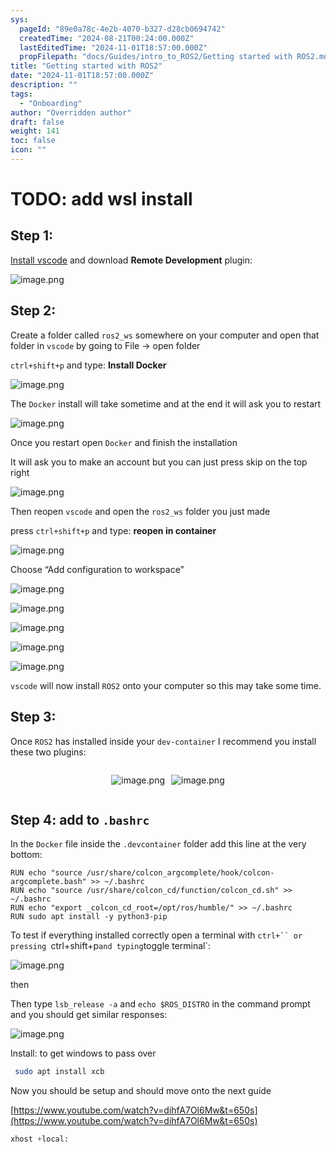 ```yaml
---
sys:
  pageId: "89e0a78c-4e2b-4070-b327-d28cb0694742"
  createdTime: "2024-08-21T00:24:00.000Z"
  lastEditedTime: "2024-11-01T18:57:00.000Z"
  propFilepath: "docs/Guides/intro_to_ROS2/Getting started with ROS2.md"
title: "Getting started with ROS2"
date: "2024-11-01T18:57:00.000Z"
description: ""
tags:
  - "Onboarding"
author: "Overridden author"
draft: false
weight: 141
toc: false
icon: ""
---
```


# TODO: add wsl install

## Step 1:

[Install vscode](https://code.visualstudio.com/download) and download **Remote Development** plugin:

![image.png](https://prod-files-secure.s3.us-west-2.amazonaws.com/d518164a-d88e-44d1-a4ee-3adb3bd8bce0/efb52993-1881-4a40-b95e-6f020334f022/image.png?X-Amz-Algorithm=AWS4-HMAC-SHA256&X-Amz-Content-Sha256=UNSIGNED-PAYLOAD&X-Amz-Credential=ASIAZI2LB4667GRWULLZ%2F20250315%2Fus-west-2%2Fs3%2Faws4_request&X-Amz-Date=20250315T070718Z&X-Amz-Expires=3600&X-Amz-Security-Token=IQoJb3JpZ2luX2VjELf%2F%2F%2F%2F%2F%2F%2F%2F%2F%2FwEaCXVzLXdlc3QtMiJHMEUCIByY5xL9bFA7hJPEGqZYxaPg%2FZQz0fPaJnGI%2FZcjFrMKAiEA8Derv1zdSGzanjzhaZK8RY7jNYwmeBzs2SHvNNUcmw0q%2FwMIEBAAGgw2Mzc0MjMxODM4MDUiDMdpHuFWyzovwwzTpyrcA3%2F%2FxIdLqCuw2ezOjRWeA4HDOqAMlcWaJy3dUTYQ9BbkC5PaNinggA7T6k%2B%2BQ%2BtMqA7U9cNE6JLtDIix%2FgzQURySDgTYe1Iw%2FUZUgHCV6lBDhzEvi3yj2EwEMAVj7ch3cWyPyojnmZJ%2FnKhwvzyBGwEPuZ4YTtBRJQdcvajejlvWiPVdHMeD9MBFA5WbqN0DBXGjAm4p%2FLXOnzu5yAsgPhqLY8z%2FaSeklGARjF3v832fNIbFELdV8MB%2Fn8fu8Qorahqv2%2BFhMXPfG78LJRLWMxWG1HikAJPjoGJ7iZkMXkZ2TLbYGbd199CYWKOn1GVUvsG%2FRmjPGf6ffWd5XdS203tgaEzoiBZaXRqpHohT2HAzpRxM6ssOV11SdwT%2B7fH5imSiM36xWYlDeQ%2BPnf%2BKC0t6QqnMbOUrycMf6DsvFC1ifxsl%2B72trgqywa6W1Y0SgFmTUR0JPVZXmceLPqB3%2BYqAenBQSLpFDQQVoIt0CpR0mf%2BRyIoKZUVvZUAtKaZGpTzbVMnn8Dcf%2BQxqve9InRxSOl5NlSJCA%2BdsaUsM%2F%2FmEB9lf9lgOWbgPS3syU%2Fnm%2BRAc31um11XEcWIi8lvDwYDrKrooh50Y3r3FjYAUGY6pE0vSA5onKDqN2MdEMJ3E1L4GOqUBDJLQkAklTszOuVVtq280Tv%2B%2Fw0wDRo%2Fed%2B9Pa92m69VlkuKEd2w7zA95dyKF00rlBFq8l8eOEFVcWjg7YcrnQMtPJySGwNpjig8QGjZ3X%2Fs3LynRrX833jzLWZEozIOJKvulj1a5pzQzdigOwXUha9xBYsZhGPB%2FCfQ489lceiMzU8CSXKJb8o9QxfSLPnJ%2BDrsHFLwZ5zPWPQeJ3z38Y3tFAQh6&X-Amz-Signature=0299ab129090a0e83e5f6825a684b63f8d70365a534af6d35eaa9884e361a077&X-Amz-SignedHeaders=host&x-id=GetObject)

## Step 2:

Create a folder called `ros2_ws` somewhere on your computer and open that folder in `vscode` by going to File → open folder 

`ctrl+shift+p` and type: **Install Docker**

![image.png](https://prod-files-secure.s3.us-west-2.amazonaws.com/d518164a-d88e-44d1-a4ee-3adb3bd8bce0/2269dc0e-1cd5-47ff-bceb-c04ad9b2eab0/image.png?X-Amz-Algorithm=AWS4-HMAC-SHA256&X-Amz-Content-Sha256=UNSIGNED-PAYLOAD&X-Amz-Credential=ASIAZI2LB4667GRWULLZ%2F20250315%2Fus-west-2%2Fs3%2Faws4_request&X-Amz-Date=20250315T070718Z&X-Amz-Expires=3600&X-Amz-Security-Token=IQoJb3JpZ2luX2VjELf%2F%2F%2F%2F%2F%2F%2F%2F%2F%2FwEaCXVzLXdlc3QtMiJHMEUCIByY5xL9bFA7hJPEGqZYxaPg%2FZQz0fPaJnGI%2FZcjFrMKAiEA8Derv1zdSGzanjzhaZK8RY7jNYwmeBzs2SHvNNUcmw0q%2FwMIEBAAGgw2Mzc0MjMxODM4MDUiDMdpHuFWyzovwwzTpyrcA3%2F%2FxIdLqCuw2ezOjRWeA4HDOqAMlcWaJy3dUTYQ9BbkC5PaNinggA7T6k%2B%2BQ%2BtMqA7U9cNE6JLtDIix%2FgzQURySDgTYe1Iw%2FUZUgHCV6lBDhzEvi3yj2EwEMAVj7ch3cWyPyojnmZJ%2FnKhwvzyBGwEPuZ4YTtBRJQdcvajejlvWiPVdHMeD9MBFA5WbqN0DBXGjAm4p%2FLXOnzu5yAsgPhqLY8z%2FaSeklGARjF3v832fNIbFELdV8MB%2Fn8fu8Qorahqv2%2BFhMXPfG78LJRLWMxWG1HikAJPjoGJ7iZkMXkZ2TLbYGbd199CYWKOn1GVUvsG%2FRmjPGf6ffWd5XdS203tgaEzoiBZaXRqpHohT2HAzpRxM6ssOV11SdwT%2B7fH5imSiM36xWYlDeQ%2BPnf%2BKC0t6QqnMbOUrycMf6DsvFC1ifxsl%2B72trgqywa6W1Y0SgFmTUR0JPVZXmceLPqB3%2BYqAenBQSLpFDQQVoIt0CpR0mf%2BRyIoKZUVvZUAtKaZGpTzbVMnn8Dcf%2BQxqve9InRxSOl5NlSJCA%2BdsaUsM%2F%2FmEB9lf9lgOWbgPS3syU%2Fnm%2BRAc31um11XEcWIi8lvDwYDrKrooh50Y3r3FjYAUGY6pE0vSA5onKDqN2MdEMJ3E1L4GOqUBDJLQkAklTszOuVVtq280Tv%2B%2Fw0wDRo%2Fed%2B9Pa92m69VlkuKEd2w7zA95dyKF00rlBFq8l8eOEFVcWjg7YcrnQMtPJySGwNpjig8QGjZ3X%2Fs3LynRrX833jzLWZEozIOJKvulj1a5pzQzdigOwXUha9xBYsZhGPB%2FCfQ489lceiMzU8CSXKJb8o9QxfSLPnJ%2BDrsHFLwZ5zPWPQeJ3z38Y3tFAQh6&X-Amz-Signature=ac65b140bfcd990fdb1ef7e26b67de9033b0dc92d68c76c94d1e9fcf410f805b&X-Amz-SignedHeaders=host&x-id=GetObject)

The `Docker` install will take sometime and at the end it will ask you to restart

![image.png](https://prod-files-secure.s3.us-west-2.amazonaws.com/d518164a-d88e-44d1-a4ee-3adb3bd8bce0/ed233f78-be33-4b1f-b89c-9c346c0e961e/image.png?X-Amz-Algorithm=AWS4-HMAC-SHA256&X-Amz-Content-Sha256=UNSIGNED-PAYLOAD&X-Amz-Credential=ASIAZI2LB4667GRWULLZ%2F20250315%2Fus-west-2%2Fs3%2Faws4_request&X-Amz-Date=20250315T070718Z&X-Amz-Expires=3600&X-Amz-Security-Token=IQoJb3JpZ2luX2VjELf%2F%2F%2F%2F%2F%2F%2F%2F%2F%2FwEaCXVzLXdlc3QtMiJHMEUCIByY5xL9bFA7hJPEGqZYxaPg%2FZQz0fPaJnGI%2FZcjFrMKAiEA8Derv1zdSGzanjzhaZK8RY7jNYwmeBzs2SHvNNUcmw0q%2FwMIEBAAGgw2Mzc0MjMxODM4MDUiDMdpHuFWyzovwwzTpyrcA3%2F%2FxIdLqCuw2ezOjRWeA4HDOqAMlcWaJy3dUTYQ9BbkC5PaNinggA7T6k%2B%2BQ%2BtMqA7U9cNE6JLtDIix%2FgzQURySDgTYe1Iw%2FUZUgHCV6lBDhzEvi3yj2EwEMAVj7ch3cWyPyojnmZJ%2FnKhwvzyBGwEPuZ4YTtBRJQdcvajejlvWiPVdHMeD9MBFA5WbqN0DBXGjAm4p%2FLXOnzu5yAsgPhqLY8z%2FaSeklGARjF3v832fNIbFELdV8MB%2Fn8fu8Qorahqv2%2BFhMXPfG78LJRLWMxWG1HikAJPjoGJ7iZkMXkZ2TLbYGbd199CYWKOn1GVUvsG%2FRmjPGf6ffWd5XdS203tgaEzoiBZaXRqpHohT2HAzpRxM6ssOV11SdwT%2B7fH5imSiM36xWYlDeQ%2BPnf%2BKC0t6QqnMbOUrycMf6DsvFC1ifxsl%2B72trgqywa6W1Y0SgFmTUR0JPVZXmceLPqB3%2BYqAenBQSLpFDQQVoIt0CpR0mf%2BRyIoKZUVvZUAtKaZGpTzbVMnn8Dcf%2BQxqve9InRxSOl5NlSJCA%2BdsaUsM%2F%2FmEB9lf9lgOWbgPS3syU%2Fnm%2BRAc31um11XEcWIi8lvDwYDrKrooh50Y3r3FjYAUGY6pE0vSA5onKDqN2MdEMJ3E1L4GOqUBDJLQkAklTszOuVVtq280Tv%2B%2Fw0wDRo%2Fed%2B9Pa92m69VlkuKEd2w7zA95dyKF00rlBFq8l8eOEFVcWjg7YcrnQMtPJySGwNpjig8QGjZ3X%2Fs3LynRrX833jzLWZEozIOJKvulj1a5pzQzdigOwXUha9xBYsZhGPB%2FCfQ489lceiMzU8CSXKJb8o9QxfSLPnJ%2BDrsHFLwZ5zPWPQeJ3z38Y3tFAQh6&X-Amz-Signature=6d13740484b0377f943ee0d0c9a5c4db8c01f5d9219fb89314358867345959ae&X-Amz-SignedHeaders=host&x-id=GetObject)

Once you restart open `Docker` and finish the installation

It will ask you to make an account but you can just press skip on the top right

![image.png](https://prod-files-secure.s3.us-west-2.amazonaws.com/d518164a-d88e-44d1-a4ee-3adb3bd8bce0/21010ad9-1659-4fd9-9f59-9932a09b2a3d/image.png?X-Amz-Algorithm=AWS4-HMAC-SHA256&X-Amz-Content-Sha256=UNSIGNED-PAYLOAD&X-Amz-Credential=ASIAZI2LB4667GRWULLZ%2F20250315%2Fus-west-2%2Fs3%2Faws4_request&X-Amz-Date=20250315T070718Z&X-Amz-Expires=3600&X-Amz-Security-Token=IQoJb3JpZ2luX2VjELf%2F%2F%2F%2F%2F%2F%2F%2F%2F%2FwEaCXVzLXdlc3QtMiJHMEUCIByY5xL9bFA7hJPEGqZYxaPg%2FZQz0fPaJnGI%2FZcjFrMKAiEA8Derv1zdSGzanjzhaZK8RY7jNYwmeBzs2SHvNNUcmw0q%2FwMIEBAAGgw2Mzc0MjMxODM4MDUiDMdpHuFWyzovwwzTpyrcA3%2F%2FxIdLqCuw2ezOjRWeA4HDOqAMlcWaJy3dUTYQ9BbkC5PaNinggA7T6k%2B%2BQ%2BtMqA7U9cNE6JLtDIix%2FgzQURySDgTYe1Iw%2FUZUgHCV6lBDhzEvi3yj2EwEMAVj7ch3cWyPyojnmZJ%2FnKhwvzyBGwEPuZ4YTtBRJQdcvajejlvWiPVdHMeD9MBFA5WbqN0DBXGjAm4p%2FLXOnzu5yAsgPhqLY8z%2FaSeklGARjF3v832fNIbFELdV8MB%2Fn8fu8Qorahqv2%2BFhMXPfG78LJRLWMxWG1HikAJPjoGJ7iZkMXkZ2TLbYGbd199CYWKOn1GVUvsG%2FRmjPGf6ffWd5XdS203tgaEzoiBZaXRqpHohT2HAzpRxM6ssOV11SdwT%2B7fH5imSiM36xWYlDeQ%2BPnf%2BKC0t6QqnMbOUrycMf6DsvFC1ifxsl%2B72trgqywa6W1Y0SgFmTUR0JPVZXmceLPqB3%2BYqAenBQSLpFDQQVoIt0CpR0mf%2BRyIoKZUVvZUAtKaZGpTzbVMnn8Dcf%2BQxqve9InRxSOl5NlSJCA%2BdsaUsM%2F%2FmEB9lf9lgOWbgPS3syU%2Fnm%2BRAc31um11XEcWIi8lvDwYDrKrooh50Y3r3FjYAUGY6pE0vSA5onKDqN2MdEMJ3E1L4GOqUBDJLQkAklTszOuVVtq280Tv%2B%2Fw0wDRo%2Fed%2B9Pa92m69VlkuKEd2w7zA95dyKF00rlBFq8l8eOEFVcWjg7YcrnQMtPJySGwNpjig8QGjZ3X%2Fs3LynRrX833jzLWZEozIOJKvulj1a5pzQzdigOwXUha9xBYsZhGPB%2FCfQ489lceiMzU8CSXKJb8o9QxfSLPnJ%2BDrsHFLwZ5zPWPQeJ3z38Y3tFAQh6&X-Amz-Signature=2eed14dbfc353f574847ca95277870a410adcc7cb22bd5959f54a6fba8d1c76e&X-Amz-SignedHeaders=host&x-id=GetObject)

Then reopen `vscode` and open the `ros2_ws` folder you just made

press `ctrl+shift+p` and type: **reopen in container**

![image.png](https://prod-files-secure.s3.us-west-2.amazonaws.com/d518164a-d88e-44d1-a4ee-3adb3bd8bce0/4e93b8c2-41ad-488c-8095-c74205196118/image.png?X-Amz-Algorithm=AWS4-HMAC-SHA256&X-Amz-Content-Sha256=UNSIGNED-PAYLOAD&X-Amz-Credential=ASIAZI2LB4667GRWULLZ%2F20250315%2Fus-west-2%2Fs3%2Faws4_request&X-Amz-Date=20250315T070718Z&X-Amz-Expires=3600&X-Amz-Security-Token=IQoJb3JpZ2luX2VjELf%2F%2F%2F%2F%2F%2F%2F%2F%2F%2FwEaCXVzLXdlc3QtMiJHMEUCIByY5xL9bFA7hJPEGqZYxaPg%2FZQz0fPaJnGI%2FZcjFrMKAiEA8Derv1zdSGzanjzhaZK8RY7jNYwmeBzs2SHvNNUcmw0q%2FwMIEBAAGgw2Mzc0MjMxODM4MDUiDMdpHuFWyzovwwzTpyrcA3%2F%2FxIdLqCuw2ezOjRWeA4HDOqAMlcWaJy3dUTYQ9BbkC5PaNinggA7T6k%2B%2BQ%2BtMqA7U9cNE6JLtDIix%2FgzQURySDgTYe1Iw%2FUZUgHCV6lBDhzEvi3yj2EwEMAVj7ch3cWyPyojnmZJ%2FnKhwvzyBGwEPuZ4YTtBRJQdcvajejlvWiPVdHMeD9MBFA5WbqN0DBXGjAm4p%2FLXOnzu5yAsgPhqLY8z%2FaSeklGARjF3v832fNIbFELdV8MB%2Fn8fu8Qorahqv2%2BFhMXPfG78LJRLWMxWG1HikAJPjoGJ7iZkMXkZ2TLbYGbd199CYWKOn1GVUvsG%2FRmjPGf6ffWd5XdS203tgaEzoiBZaXRqpHohT2HAzpRxM6ssOV11SdwT%2B7fH5imSiM36xWYlDeQ%2BPnf%2BKC0t6QqnMbOUrycMf6DsvFC1ifxsl%2B72trgqywa6W1Y0SgFmTUR0JPVZXmceLPqB3%2BYqAenBQSLpFDQQVoIt0CpR0mf%2BRyIoKZUVvZUAtKaZGpTzbVMnn8Dcf%2BQxqve9InRxSOl5NlSJCA%2BdsaUsM%2F%2FmEB9lf9lgOWbgPS3syU%2Fnm%2BRAc31um11XEcWIi8lvDwYDrKrooh50Y3r3FjYAUGY6pE0vSA5onKDqN2MdEMJ3E1L4GOqUBDJLQkAklTszOuVVtq280Tv%2B%2Fw0wDRo%2Fed%2B9Pa92m69VlkuKEd2w7zA95dyKF00rlBFq8l8eOEFVcWjg7YcrnQMtPJySGwNpjig8QGjZ3X%2Fs3LynRrX833jzLWZEozIOJKvulj1a5pzQzdigOwXUha9xBYsZhGPB%2FCfQ489lceiMzU8CSXKJb8o9QxfSLPnJ%2BDrsHFLwZ5zPWPQeJ3z38Y3tFAQh6&X-Amz-Signature=07724410b7a3aa9407dfd0fd0a085063c4555fd5b53f1b709c05b1edcffe3a06&X-Amz-SignedHeaders=host&x-id=GetObject)

Choose “Add configuration to workspace”

![image.png](https://prod-files-secure.s3.us-west-2.amazonaws.com/d518164a-d88e-44d1-a4ee-3adb3bd8bce0/9560b282-5060-4989-ba37-97e7b2c22476/image.png?X-Amz-Algorithm=AWS4-HMAC-SHA256&X-Amz-Content-Sha256=UNSIGNED-PAYLOAD&X-Amz-Credential=ASIAZI2LB4667GRWULLZ%2F20250315%2Fus-west-2%2Fs3%2Faws4_request&X-Amz-Date=20250315T070718Z&X-Amz-Expires=3600&X-Amz-Security-Token=IQoJb3JpZ2luX2VjELf%2F%2F%2F%2F%2F%2F%2F%2F%2F%2FwEaCXVzLXdlc3QtMiJHMEUCIByY5xL9bFA7hJPEGqZYxaPg%2FZQz0fPaJnGI%2FZcjFrMKAiEA8Derv1zdSGzanjzhaZK8RY7jNYwmeBzs2SHvNNUcmw0q%2FwMIEBAAGgw2Mzc0MjMxODM4MDUiDMdpHuFWyzovwwzTpyrcA3%2F%2FxIdLqCuw2ezOjRWeA4HDOqAMlcWaJy3dUTYQ9BbkC5PaNinggA7T6k%2B%2BQ%2BtMqA7U9cNE6JLtDIix%2FgzQURySDgTYe1Iw%2FUZUgHCV6lBDhzEvi3yj2EwEMAVj7ch3cWyPyojnmZJ%2FnKhwvzyBGwEPuZ4YTtBRJQdcvajejlvWiPVdHMeD9MBFA5WbqN0DBXGjAm4p%2FLXOnzu5yAsgPhqLY8z%2FaSeklGARjF3v832fNIbFELdV8MB%2Fn8fu8Qorahqv2%2BFhMXPfG78LJRLWMxWG1HikAJPjoGJ7iZkMXkZ2TLbYGbd199CYWKOn1GVUvsG%2FRmjPGf6ffWd5XdS203tgaEzoiBZaXRqpHohT2HAzpRxM6ssOV11SdwT%2B7fH5imSiM36xWYlDeQ%2BPnf%2BKC0t6QqnMbOUrycMf6DsvFC1ifxsl%2B72trgqywa6W1Y0SgFmTUR0JPVZXmceLPqB3%2BYqAenBQSLpFDQQVoIt0CpR0mf%2BRyIoKZUVvZUAtKaZGpTzbVMnn8Dcf%2BQxqve9InRxSOl5NlSJCA%2BdsaUsM%2F%2FmEB9lf9lgOWbgPS3syU%2Fnm%2BRAc31um11XEcWIi8lvDwYDrKrooh50Y3r3FjYAUGY6pE0vSA5onKDqN2MdEMJ3E1L4GOqUBDJLQkAklTszOuVVtq280Tv%2B%2Fw0wDRo%2Fed%2B9Pa92m69VlkuKEd2w7zA95dyKF00rlBFq8l8eOEFVcWjg7YcrnQMtPJySGwNpjig8QGjZ3X%2Fs3LynRrX833jzLWZEozIOJKvulj1a5pzQzdigOwXUha9xBYsZhGPB%2FCfQ489lceiMzU8CSXKJb8o9QxfSLPnJ%2BDrsHFLwZ5zPWPQeJ3z38Y3tFAQh6&X-Amz-Signature=f690235b99ff930ec88ad7ee41acb698a91072ffc67a6fc8aa0f1cb5a6aeaccd&X-Amz-SignedHeaders=host&x-id=GetObject)

![image.png](https://prod-files-secure.s3.us-west-2.amazonaws.com/d518164a-d88e-44d1-a4ee-3adb3bd8bce0/2ee63f81-886b-48e8-a553-dc6e5eac99e4/image.png?X-Amz-Algorithm=AWS4-HMAC-SHA256&X-Amz-Content-Sha256=UNSIGNED-PAYLOAD&X-Amz-Credential=ASIAZI2LB4667GRWULLZ%2F20250315%2Fus-west-2%2Fs3%2Faws4_request&X-Amz-Date=20250315T070718Z&X-Amz-Expires=3600&X-Amz-Security-Token=IQoJb3JpZ2luX2VjELf%2F%2F%2F%2F%2F%2F%2F%2F%2F%2FwEaCXVzLXdlc3QtMiJHMEUCIByY5xL9bFA7hJPEGqZYxaPg%2FZQz0fPaJnGI%2FZcjFrMKAiEA8Derv1zdSGzanjzhaZK8RY7jNYwmeBzs2SHvNNUcmw0q%2FwMIEBAAGgw2Mzc0MjMxODM4MDUiDMdpHuFWyzovwwzTpyrcA3%2F%2FxIdLqCuw2ezOjRWeA4HDOqAMlcWaJy3dUTYQ9BbkC5PaNinggA7T6k%2B%2BQ%2BtMqA7U9cNE6JLtDIix%2FgzQURySDgTYe1Iw%2FUZUgHCV6lBDhzEvi3yj2EwEMAVj7ch3cWyPyojnmZJ%2FnKhwvzyBGwEPuZ4YTtBRJQdcvajejlvWiPVdHMeD9MBFA5WbqN0DBXGjAm4p%2FLXOnzu5yAsgPhqLY8z%2FaSeklGARjF3v832fNIbFELdV8MB%2Fn8fu8Qorahqv2%2BFhMXPfG78LJRLWMxWG1HikAJPjoGJ7iZkMXkZ2TLbYGbd199CYWKOn1GVUvsG%2FRmjPGf6ffWd5XdS203tgaEzoiBZaXRqpHohT2HAzpRxM6ssOV11SdwT%2B7fH5imSiM36xWYlDeQ%2BPnf%2BKC0t6QqnMbOUrycMf6DsvFC1ifxsl%2B72trgqywa6W1Y0SgFmTUR0JPVZXmceLPqB3%2BYqAenBQSLpFDQQVoIt0CpR0mf%2BRyIoKZUVvZUAtKaZGpTzbVMnn8Dcf%2BQxqve9InRxSOl5NlSJCA%2BdsaUsM%2F%2FmEB9lf9lgOWbgPS3syU%2Fnm%2BRAc31um11XEcWIi8lvDwYDrKrooh50Y3r3FjYAUGY6pE0vSA5onKDqN2MdEMJ3E1L4GOqUBDJLQkAklTszOuVVtq280Tv%2B%2Fw0wDRo%2Fed%2B9Pa92m69VlkuKEd2w7zA95dyKF00rlBFq8l8eOEFVcWjg7YcrnQMtPJySGwNpjig8QGjZ3X%2Fs3LynRrX833jzLWZEozIOJKvulj1a5pzQzdigOwXUha9xBYsZhGPB%2FCfQ489lceiMzU8CSXKJb8o9QxfSLPnJ%2BDrsHFLwZ5zPWPQeJ3z38Y3tFAQh6&X-Amz-Signature=f977a8926477db7b49b707310884e10f47a8d835332763167720169b78abe92e&X-Amz-SignedHeaders=host&x-id=GetObject)

![image.png](https://prod-files-secure.s3.us-west-2.amazonaws.com/d518164a-d88e-44d1-a4ee-3adb3bd8bce0/ae1580b2-b048-407e-aed9-b584224a7a04/image.png?X-Amz-Algorithm=AWS4-HMAC-SHA256&X-Amz-Content-Sha256=UNSIGNED-PAYLOAD&X-Amz-Credential=ASIAZI2LB4667GRWULLZ%2F20250315%2Fus-west-2%2Fs3%2Faws4_request&X-Amz-Date=20250315T070718Z&X-Amz-Expires=3600&X-Amz-Security-Token=IQoJb3JpZ2luX2VjELf%2F%2F%2F%2F%2F%2F%2F%2F%2F%2FwEaCXVzLXdlc3QtMiJHMEUCIByY5xL9bFA7hJPEGqZYxaPg%2FZQz0fPaJnGI%2FZcjFrMKAiEA8Derv1zdSGzanjzhaZK8RY7jNYwmeBzs2SHvNNUcmw0q%2FwMIEBAAGgw2Mzc0MjMxODM4MDUiDMdpHuFWyzovwwzTpyrcA3%2F%2FxIdLqCuw2ezOjRWeA4HDOqAMlcWaJy3dUTYQ9BbkC5PaNinggA7T6k%2B%2BQ%2BtMqA7U9cNE6JLtDIix%2FgzQURySDgTYe1Iw%2FUZUgHCV6lBDhzEvi3yj2EwEMAVj7ch3cWyPyojnmZJ%2FnKhwvzyBGwEPuZ4YTtBRJQdcvajejlvWiPVdHMeD9MBFA5WbqN0DBXGjAm4p%2FLXOnzu5yAsgPhqLY8z%2FaSeklGARjF3v832fNIbFELdV8MB%2Fn8fu8Qorahqv2%2BFhMXPfG78LJRLWMxWG1HikAJPjoGJ7iZkMXkZ2TLbYGbd199CYWKOn1GVUvsG%2FRmjPGf6ffWd5XdS203tgaEzoiBZaXRqpHohT2HAzpRxM6ssOV11SdwT%2B7fH5imSiM36xWYlDeQ%2BPnf%2BKC0t6QqnMbOUrycMf6DsvFC1ifxsl%2B72trgqywa6W1Y0SgFmTUR0JPVZXmceLPqB3%2BYqAenBQSLpFDQQVoIt0CpR0mf%2BRyIoKZUVvZUAtKaZGpTzbVMnn8Dcf%2BQxqve9InRxSOl5NlSJCA%2BdsaUsM%2F%2FmEB9lf9lgOWbgPS3syU%2Fnm%2BRAc31um11XEcWIi8lvDwYDrKrooh50Y3r3FjYAUGY6pE0vSA5onKDqN2MdEMJ3E1L4GOqUBDJLQkAklTszOuVVtq280Tv%2B%2Fw0wDRo%2Fed%2B9Pa92m69VlkuKEd2w7zA95dyKF00rlBFq8l8eOEFVcWjg7YcrnQMtPJySGwNpjig8QGjZ3X%2Fs3LynRrX833jzLWZEozIOJKvulj1a5pzQzdigOwXUha9xBYsZhGPB%2FCfQ489lceiMzU8CSXKJb8o9QxfSLPnJ%2BDrsHFLwZ5zPWPQeJ3z38Y3tFAQh6&X-Amz-Signature=e215f7a5b75c3ab005f1fc18fd107a0afe2bcec8c34952fa1b405ceb8ed61dd5&X-Amz-SignedHeaders=host&x-id=GetObject)

![image.png](https://prod-files-secure.s3.us-west-2.amazonaws.com/d518164a-d88e-44d1-a4ee-3adb3bd8bce0/53255b28-f75e-430f-b9e3-c0ac8577e42b/image.png?X-Amz-Algorithm=AWS4-HMAC-SHA256&X-Amz-Content-Sha256=UNSIGNED-PAYLOAD&X-Amz-Credential=ASIAZI2LB4667GRWULLZ%2F20250315%2Fus-west-2%2Fs3%2Faws4_request&X-Amz-Date=20250315T070718Z&X-Amz-Expires=3600&X-Amz-Security-Token=IQoJb3JpZ2luX2VjELf%2F%2F%2F%2F%2F%2F%2F%2F%2F%2FwEaCXVzLXdlc3QtMiJHMEUCIByY5xL9bFA7hJPEGqZYxaPg%2FZQz0fPaJnGI%2FZcjFrMKAiEA8Derv1zdSGzanjzhaZK8RY7jNYwmeBzs2SHvNNUcmw0q%2FwMIEBAAGgw2Mzc0MjMxODM4MDUiDMdpHuFWyzovwwzTpyrcA3%2F%2FxIdLqCuw2ezOjRWeA4HDOqAMlcWaJy3dUTYQ9BbkC5PaNinggA7T6k%2B%2BQ%2BtMqA7U9cNE6JLtDIix%2FgzQURySDgTYe1Iw%2FUZUgHCV6lBDhzEvi3yj2EwEMAVj7ch3cWyPyojnmZJ%2FnKhwvzyBGwEPuZ4YTtBRJQdcvajejlvWiPVdHMeD9MBFA5WbqN0DBXGjAm4p%2FLXOnzu5yAsgPhqLY8z%2FaSeklGARjF3v832fNIbFELdV8MB%2Fn8fu8Qorahqv2%2BFhMXPfG78LJRLWMxWG1HikAJPjoGJ7iZkMXkZ2TLbYGbd199CYWKOn1GVUvsG%2FRmjPGf6ffWd5XdS203tgaEzoiBZaXRqpHohT2HAzpRxM6ssOV11SdwT%2B7fH5imSiM36xWYlDeQ%2BPnf%2BKC0t6QqnMbOUrycMf6DsvFC1ifxsl%2B72trgqywa6W1Y0SgFmTUR0JPVZXmceLPqB3%2BYqAenBQSLpFDQQVoIt0CpR0mf%2BRyIoKZUVvZUAtKaZGpTzbVMnn8Dcf%2BQxqve9InRxSOl5NlSJCA%2BdsaUsM%2F%2FmEB9lf9lgOWbgPS3syU%2Fnm%2BRAc31um11XEcWIi8lvDwYDrKrooh50Y3r3FjYAUGY6pE0vSA5onKDqN2MdEMJ3E1L4GOqUBDJLQkAklTszOuVVtq280Tv%2B%2Fw0wDRo%2Fed%2B9Pa92m69VlkuKEd2w7zA95dyKF00rlBFq8l8eOEFVcWjg7YcrnQMtPJySGwNpjig8QGjZ3X%2Fs3LynRrX833jzLWZEozIOJKvulj1a5pzQzdigOwXUha9xBYsZhGPB%2FCfQ489lceiMzU8CSXKJb8o9QxfSLPnJ%2BDrsHFLwZ5zPWPQeJ3z38Y3tFAQh6&X-Amz-Signature=8e10fc00acaeb03ea5fc6424629fc06296a744223546397e044244912968e834&X-Amz-SignedHeaders=host&x-id=GetObject)

![image.png](https://prod-files-secure.s3.us-west-2.amazonaws.com/d518164a-d88e-44d1-a4ee-3adb3bd8bce0/7c562767-5af9-4ffb-97d1-327bcdf4ee00/image.png?X-Amz-Algorithm=AWS4-HMAC-SHA256&X-Amz-Content-Sha256=UNSIGNED-PAYLOAD&X-Amz-Credential=ASIAZI2LB4667GRWULLZ%2F20250315%2Fus-west-2%2Fs3%2Faws4_request&X-Amz-Date=20250315T070718Z&X-Amz-Expires=3600&X-Amz-Security-Token=IQoJb3JpZ2luX2VjELf%2F%2F%2F%2F%2F%2F%2F%2F%2F%2FwEaCXVzLXdlc3QtMiJHMEUCIByY5xL9bFA7hJPEGqZYxaPg%2FZQz0fPaJnGI%2FZcjFrMKAiEA8Derv1zdSGzanjzhaZK8RY7jNYwmeBzs2SHvNNUcmw0q%2FwMIEBAAGgw2Mzc0MjMxODM4MDUiDMdpHuFWyzovwwzTpyrcA3%2F%2FxIdLqCuw2ezOjRWeA4HDOqAMlcWaJy3dUTYQ9BbkC5PaNinggA7T6k%2B%2BQ%2BtMqA7U9cNE6JLtDIix%2FgzQURySDgTYe1Iw%2FUZUgHCV6lBDhzEvi3yj2EwEMAVj7ch3cWyPyojnmZJ%2FnKhwvzyBGwEPuZ4YTtBRJQdcvajejlvWiPVdHMeD9MBFA5WbqN0DBXGjAm4p%2FLXOnzu5yAsgPhqLY8z%2FaSeklGARjF3v832fNIbFELdV8MB%2Fn8fu8Qorahqv2%2BFhMXPfG78LJRLWMxWG1HikAJPjoGJ7iZkMXkZ2TLbYGbd199CYWKOn1GVUvsG%2FRmjPGf6ffWd5XdS203tgaEzoiBZaXRqpHohT2HAzpRxM6ssOV11SdwT%2B7fH5imSiM36xWYlDeQ%2BPnf%2BKC0t6QqnMbOUrycMf6DsvFC1ifxsl%2B72trgqywa6W1Y0SgFmTUR0JPVZXmceLPqB3%2BYqAenBQSLpFDQQVoIt0CpR0mf%2BRyIoKZUVvZUAtKaZGpTzbVMnn8Dcf%2BQxqve9InRxSOl5NlSJCA%2BdsaUsM%2F%2FmEB9lf9lgOWbgPS3syU%2Fnm%2BRAc31um11XEcWIi8lvDwYDrKrooh50Y3r3FjYAUGY6pE0vSA5onKDqN2MdEMJ3E1L4GOqUBDJLQkAklTszOuVVtq280Tv%2B%2Fw0wDRo%2Fed%2B9Pa92m69VlkuKEd2w7zA95dyKF00rlBFq8l8eOEFVcWjg7YcrnQMtPJySGwNpjig8QGjZ3X%2Fs3LynRrX833jzLWZEozIOJKvulj1a5pzQzdigOwXUha9xBYsZhGPB%2FCfQ489lceiMzU8CSXKJb8o9QxfSLPnJ%2BDrsHFLwZ5zPWPQeJ3z38Y3tFAQh6&X-Amz-Signature=6e38e89c148d9591b1c948dbf9d91da7ca7c224e257f7eb4a55e514c67ab1baa&X-Amz-SignedHeaders=host&x-id=GetObject)

`vscode` will now install `ROS2` onto your computer so this may take some time.

## Step 3:

Once `ROS2` has installed inside your `dev-container` I recommend you install these two plugins:

<div style="display: flex;flex-direction: row; column-gap:10px; max-width: 630px;justify-content: center;">
<div>

![image.png](https://prod-files-secure.s3.us-west-2.amazonaws.com/d518164a-d88e-44d1-a4ee-3adb3bd8bce0/3fc3d550-5a54-4ba1-ba6b-faa01cdb7369/image.png?X-Amz-Algorithm=AWS4-HMAC-SHA256&X-Amz-Content-Sha256=UNSIGNED-PAYLOAD&X-Amz-Credential=ASIAZI2LB466T47S6CBQ%2F20250315%2Fus-west-2%2Fs3%2Faws4_request&X-Amz-Date=20250315T070720Z&X-Amz-Expires=3600&X-Amz-Security-Token=IQoJb3JpZ2luX2VjELf%2F%2F%2F%2F%2F%2F%2F%2F%2F%2FwEaCXVzLXdlc3QtMiJGMEQCIGAIpzee4ybe2zToIW5A0PLAelIOXV60bBt5uLDZ3A4yAiAYxS7VVcEsrcw8hm3pVmby3LJlYT%2FRUvfU1rPcsi0K6Cr%2FAwgQEAAaDDYzNzQyMzE4MzgwNSIM6yriFxjcHqJSjm41KtwDNE2sgFcn%2BKlZO4HU1GzW1zrImVk6l%2Fym5RaN0tNsk4bPNBLkKfvjGd9mQYF6gKNuVjlLjDCY8pp%2BNINJDz0gU4N5w%2FAeDvkZlrNUbA9TjmBQ%2Fz48mxj%2BLY2KSo7h0Z67mSCLmK1cXpoMKzjtKXpHwlEG7fXc6y7NDMvKrmDEDRqURs2y%2BLbyBZsE9OoOGqKqs0Zy%2FNrEzz%2FlG9guYCeBzJHenJl40SriKRtOTTm4V2QD9f%2FIPhpqeB73kOplFEgaXGL0banRkpZ4S6YvhKsEyTIRNcKrRFgNbmzEOyZVNF9aAHjm84IHi6YlmZw4YcsxlxgC0nO1hrtK7cxYRF9sbPB2QoiHwkTclgdp25jClia9hZ5BLYalhWJB4WqtTYHkvV%2BrgOiviOp1elRao39Aq2OmdeA%2BkAwOpw1SAcNXEBZitAvAzdlvWYS8Z5TY3N7iUozlwm%2BDgy0XfxrEtII1vqeppfTaRk8ZGDFGuMZvQjK5mDL1VphMgy83ffxuM9RLe%2FtMwCZKzAg63quJTN%2FF%2BaTiVeJR3gqBtEl51%2Bx7vE85fOCa8wDfRpuO5c7FGVNJ8KJtzyREUt1YAOEPfQNZEIAHywlknIF%2Fz4GmufWyf0CEzBk4ivdhtpatPgEwuMTUvgY6pgFVVfB4IvMAVtMu1h9t5lKcGVIf8ja9cwsJnC6MNI0I0PLSnRVXEYoqgCNDlgo%2F7dHDkpuGNwWFK10hJ7%2Byw4oWDWya2hM9n%2FhFemUnVDZOFY7Dn3osn7%2BqVL%2FIjg7BCKQOD3XC1ap%2B39xmUKU3aSPNuQefeq4dqgW43g%2BT3m5muZcRvmPNjp7rejaeQQxJnnRPCsWOpxwxLvVXBmYppc8GfbXNjGDa&X-Amz-Signature=4ba81e01f63ac9d5e7def26df1614a5f36c161c7e229d5f82048cfa7109f4056&X-Amz-SignedHeaders=host&x-id=GetObject)

</div>
<div>

![image.png](https://prod-files-secure.s3.us-west-2.amazonaws.com/d518164a-d88e-44d1-a4ee-3adb3bd8bce0/d994cc66-13c2-4093-a5a3-f84cf4601a82/image.png?X-Amz-Algorithm=AWS4-HMAC-SHA256&X-Amz-Content-Sha256=UNSIGNED-PAYLOAD&X-Amz-Credential=ASIAZI2LB466QZF26FNX%2F20250315%2Fus-west-2%2Fs3%2Faws4_request&X-Amz-Date=20250315T070720Z&X-Amz-Expires=3600&X-Amz-Security-Token=IQoJb3JpZ2luX2VjELf%2F%2F%2F%2F%2F%2F%2F%2F%2F%2FwEaCXVzLXdlc3QtMiJIMEYCIQCf4tSlRKI6WlktmXb88YcOUUHqR8sHXHwYwacz8BRDwAIhANnWCHF7n9h9KTO0nMl3ecR67zcPeTBbOGwn2uQ4CQSHKv8DCBAQABoMNjM3NDIzMTgzODA1IgxhwOyLoTKOW2%2B%2BPhcq3APc6jK4tylhffdEndoalm5%2FQupmJvETrJ95TbaUzUZ1AKzw4q%2BbYX2u%2FQJmLHJkWt6cdPmjm1j4Q53dLZx34QCShi6KndT9fIxQNrg65sDs90HrpGbiE542Yj5HO5uMdwa6aFrsdvPP45P4K7d7oIIj5eSmkhbO9fFlwTaWqJ7Mdd7AiWj1u6Nt5yKAxDbHZbOf0YtcS8Iw8RQ1r6UVEUN7G2hlJqRRS1JQvbf%2FNHcj%2FtumPwFpt4WBNTM%2FhgJN%2B%2B5iSWCg2N56%2FZ8WbktYMViokb4yQL7e8fGX7hUZVP9CWvGrXGzUJ%2FqE7Z%2Fw49moY3TpvwNT%2BwITW%2BXPVPO99UIE%2FJWF4m4POhjiVVODS1Zp1BiAQqdYnT%2FrXIqaakQho31fk6xiA6LK7noNrAnOif%2BGEEVM97n0BpmVzxZPDA03JlCgJCS09xzeoffmTKMrZenGFYjHA%2BBLSAynJZL3HDhugratG3R4Gh%2FSNlFjx0t3fDHVp6IjS4Bo5X2JzUyFfIQPVBi8wu4ac0ygy0k02FAE7vtTsI4vEcul8aQTYqNdxI1zjnebUdVyhChru3iVNmQhHpVgkbLprvkKCffSi7Idk0gnnPwVi88cWfe%2FYq3HchhwXz6dlfUNIVSFBzDPxNS%2BBjqkAYjap4HIbNqrVArTOQk8arHyBUT9BDSiN9qNeGO7YgoU09n1zdFwH%2B8Lat5WgBMyvxb%2BftM6lHLOCjF%2B7%2B%2FaVI1l2qZwSwvftgOrkaRw84rEQWrJBvqwwGl8KY5PM9CTB4BklIzFa0hbwaBZHMIHnutXPyvSBgAItvDoTptJPt%2B%2BrgGJ%2F5dBTq6A7T%2FSHjL0wesjGFv9cn%2BF%2BPZLmP%2BKFbhfV4GK&X-Amz-Signature=98852efdb5baea3409ccd5bb3ee07c173211c7c86393b6066837f839fb6f3d27&X-Amz-SignedHeaders=host&x-id=GetObject)

</div>
</div>

## Step 4: add to `.bashrc`

In the `Docker` file inside the `.devcontainer` folder add this line at the very bottom: 

```docker
RUN echo "source /usr/share/colcon_argcomplete/hook/colcon-argcomplete.bash" >> ~/.bashrc
RUN echo "source /usr/share/colcon_cd/function/colcon_cd.sh" >> ~/.bashrc
RUN echo "export _colcon_cd_root=/opt/ros/humble/" >> ~/.bashrc
RUN sudo apt install -y python3-pip 
```

To test if everything installed correctly open a terminal with `ctrl+`` or pressing `ctrl+shift+p` and typing `toggle terminal`:

![image.png](https://prod-files-secure.s3.us-west-2.amazonaws.com/d518164a-d88e-44d1-a4ee-3adb3bd8bce0/6a4943d8-b04e-4c02-9a58-775f3384d1a5/image.png?X-Amz-Algorithm=AWS4-HMAC-SHA256&X-Amz-Content-Sha256=UNSIGNED-PAYLOAD&X-Amz-Credential=ASIAZI2LB4667GRWULLZ%2F20250315%2Fus-west-2%2Fs3%2Faws4_request&X-Amz-Date=20250315T070718Z&X-Amz-Expires=3600&X-Amz-Security-Token=IQoJb3JpZ2luX2VjELf%2F%2F%2F%2F%2F%2F%2F%2F%2F%2FwEaCXVzLXdlc3QtMiJHMEUCIByY5xL9bFA7hJPEGqZYxaPg%2FZQz0fPaJnGI%2FZcjFrMKAiEA8Derv1zdSGzanjzhaZK8RY7jNYwmeBzs2SHvNNUcmw0q%2FwMIEBAAGgw2Mzc0MjMxODM4MDUiDMdpHuFWyzovwwzTpyrcA3%2F%2FxIdLqCuw2ezOjRWeA4HDOqAMlcWaJy3dUTYQ9BbkC5PaNinggA7T6k%2B%2BQ%2BtMqA7U9cNE6JLtDIix%2FgzQURySDgTYe1Iw%2FUZUgHCV6lBDhzEvi3yj2EwEMAVj7ch3cWyPyojnmZJ%2FnKhwvzyBGwEPuZ4YTtBRJQdcvajejlvWiPVdHMeD9MBFA5WbqN0DBXGjAm4p%2FLXOnzu5yAsgPhqLY8z%2FaSeklGARjF3v832fNIbFELdV8MB%2Fn8fu8Qorahqv2%2BFhMXPfG78LJRLWMxWG1HikAJPjoGJ7iZkMXkZ2TLbYGbd199CYWKOn1GVUvsG%2FRmjPGf6ffWd5XdS203tgaEzoiBZaXRqpHohT2HAzpRxM6ssOV11SdwT%2B7fH5imSiM36xWYlDeQ%2BPnf%2BKC0t6QqnMbOUrycMf6DsvFC1ifxsl%2B72trgqywa6W1Y0SgFmTUR0JPVZXmceLPqB3%2BYqAenBQSLpFDQQVoIt0CpR0mf%2BRyIoKZUVvZUAtKaZGpTzbVMnn8Dcf%2BQxqve9InRxSOl5NlSJCA%2BdsaUsM%2F%2FmEB9lf9lgOWbgPS3syU%2Fnm%2BRAc31um11XEcWIi8lvDwYDrKrooh50Y3r3FjYAUGY6pE0vSA5onKDqN2MdEMJ3E1L4GOqUBDJLQkAklTszOuVVtq280Tv%2B%2Fw0wDRo%2Fed%2B9Pa92m69VlkuKEd2w7zA95dyKF00rlBFq8l8eOEFVcWjg7YcrnQMtPJySGwNpjig8QGjZ3X%2Fs3LynRrX833jzLWZEozIOJKvulj1a5pzQzdigOwXUha9xBYsZhGPB%2FCfQ489lceiMzU8CSXKJb8o9QxfSLPnJ%2BDrsHFLwZ5zPWPQeJ3z38Y3tFAQh6&X-Amz-Signature=0e48368086ea73d8128fa4e73079d8a3fb449067b92e34163c5615905f2d325f&X-Amz-SignedHeaders=host&x-id=GetObject)

then 

Then type `lsb_release -a` and `echo $ROS_DISTRO` in the command prompt and you should get similar responses:

![image.png](https://prod-files-secure.s3.us-west-2.amazonaws.com/d518164a-d88e-44d1-a4ee-3adb3bd8bce0/3e635dec-a805-4e85-8b9e-d000e5b71a4e/image.png?X-Amz-Algorithm=AWS4-HMAC-SHA256&X-Amz-Content-Sha256=UNSIGNED-PAYLOAD&X-Amz-Credential=ASIAZI2LB4667GRWULLZ%2F20250315%2Fus-west-2%2Fs3%2Faws4_request&X-Amz-Date=20250315T070718Z&X-Amz-Expires=3600&X-Amz-Security-Token=IQoJb3JpZ2luX2VjELf%2F%2F%2F%2F%2F%2F%2F%2F%2F%2FwEaCXVzLXdlc3QtMiJHMEUCIByY5xL9bFA7hJPEGqZYxaPg%2FZQz0fPaJnGI%2FZcjFrMKAiEA8Derv1zdSGzanjzhaZK8RY7jNYwmeBzs2SHvNNUcmw0q%2FwMIEBAAGgw2Mzc0MjMxODM4MDUiDMdpHuFWyzovwwzTpyrcA3%2F%2FxIdLqCuw2ezOjRWeA4HDOqAMlcWaJy3dUTYQ9BbkC5PaNinggA7T6k%2B%2BQ%2BtMqA7U9cNE6JLtDIix%2FgzQURySDgTYe1Iw%2FUZUgHCV6lBDhzEvi3yj2EwEMAVj7ch3cWyPyojnmZJ%2FnKhwvzyBGwEPuZ4YTtBRJQdcvajejlvWiPVdHMeD9MBFA5WbqN0DBXGjAm4p%2FLXOnzu5yAsgPhqLY8z%2FaSeklGARjF3v832fNIbFELdV8MB%2Fn8fu8Qorahqv2%2BFhMXPfG78LJRLWMxWG1HikAJPjoGJ7iZkMXkZ2TLbYGbd199CYWKOn1GVUvsG%2FRmjPGf6ffWd5XdS203tgaEzoiBZaXRqpHohT2HAzpRxM6ssOV11SdwT%2B7fH5imSiM36xWYlDeQ%2BPnf%2BKC0t6QqnMbOUrycMf6DsvFC1ifxsl%2B72trgqywa6W1Y0SgFmTUR0JPVZXmceLPqB3%2BYqAenBQSLpFDQQVoIt0CpR0mf%2BRyIoKZUVvZUAtKaZGpTzbVMnn8Dcf%2BQxqve9InRxSOl5NlSJCA%2BdsaUsM%2F%2FmEB9lf9lgOWbgPS3syU%2Fnm%2BRAc31um11XEcWIi8lvDwYDrKrooh50Y3r3FjYAUGY6pE0vSA5onKDqN2MdEMJ3E1L4GOqUBDJLQkAklTszOuVVtq280Tv%2B%2Fw0wDRo%2Fed%2B9Pa92m69VlkuKEd2w7zA95dyKF00rlBFq8l8eOEFVcWjg7YcrnQMtPJySGwNpjig8QGjZ3X%2Fs3LynRrX833jzLWZEozIOJKvulj1a5pzQzdigOwXUha9xBYsZhGPB%2FCfQ489lceiMzU8CSXKJb8o9QxfSLPnJ%2BDrsHFLwZ5zPWPQeJ3z38Y3tFAQh6&X-Amz-Signature=755d2e1638f4bcd250095219a1f51d6cd05cfebb50cd13e0fe322749cb757d27&X-Amz-SignedHeaders=host&x-id=GetObject)

Install:  to get windows to pass over

```bash
 sudo apt install xcb
```

Now you should be setup and should move onto the next guide 

[https://www.youtube.com/watch?v=dihfA7Ol6Mw&t=650s](https://www.youtube.com/watch?v=dihfA7Ol6Mw&t=650s)

```python
xhost +local:
```
